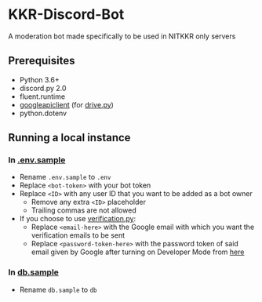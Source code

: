 # KKR-Discord-Bot
A moderation bot made specifically to be used in NITKKR only servers

## Prerequisites
- Python 3.6+
- discord.py 2.0
- fluent.runtime
- [googleapiclient](https://developers.google.com/docs/api/quickstart/python) (for [drive.py](https://github.com/GetPsyched/Project-Hyperlink/blob/main/cogs/drive.py))
- python.dotenv

## Running a local instance

### In [.env.sample](https://github.com/GetPsyched/Project-Hyperlink/blob/main/.env.sample)
- Rename `.env.sample` to `.env`
- Replace `<bot-token>` with your bot token
- Replace `<ID>` with any user ID that you want to be added as a bot owner
    - Remove any extra `<ID>` placeholder
    - Trailing commas are not allowed
- If you choose to use [verification.py](https://github.com/GetPsyched/Project-Hyperlink/blob/main/cogs/verification.py):
    - Replace `<email-here>` with the Google email with which you want the verification emails to be sent
    - Replace `<password-token-here>` with the password token of said email given by Google after turning on Developer Mode from [here](https://support.google.com/a/answer/10621196?hl=en)

### In [db.sample](https://github.com/GetPsyched/Project-Hyperlink/tree/main/db.sample)
- Rename `db.sample` to `db`
